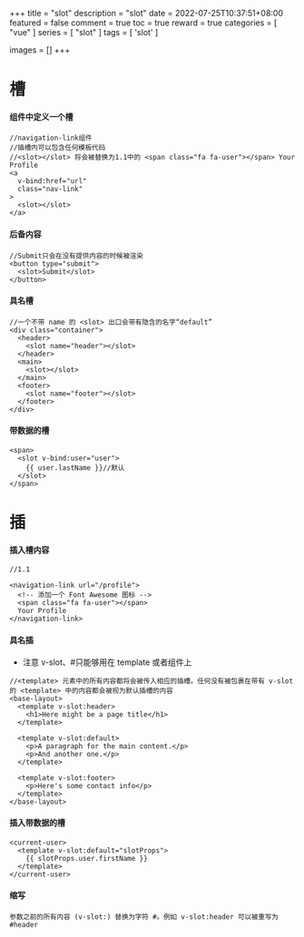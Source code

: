 +++
title = "slot"
description = "slot"
date = 2022-07-25T10:37:51+08:00
featured = false
comment = true
toc = true
reward = true
categories = [
  "vue"
]
series = [
  "slot"
]
tags = [
  'slot'
]

images = []
+++

<!--more-->

# 槽

#### 组件中定义一个槽

```
//navigation-link组件
//插槽内可以包含任何模板代码
//<slot></slot> 将会被替换为1.1中的 <span class="fa fa-user"></span> Your Profile
<a
  v-bind:href="url"
  class="nav-link"
>
  <slot></slot>
</a>

```

#### 后备内容

```
//Submit只会在没有提供内容的时候被渲染
<button type="submit">
  <slot>Submit</slot>
</button>
```

#### 具名槽

```
//一个不带 name 的 <slot> 出口会带有隐含的名字“default”
<div class="container">
  <header>
    <slot name="header"></slot>
  </header>
  <main>
    <slot></slot>
  </main>
  <footer>
    <slot name="footer"></slot>
  </footer>
</div>
```

#### 带数据的槽

```
<span>
  <slot v-bind:user="user">
    {{ user.lastName }}//默认
  </slot>
</span>
```

# 插

#### 插入槽内容

```
//1.1

<navigation-link url="/profile">
  <!-- 添加一个 Font Awesome 图标 -->
  <span class="fa fa-user"></span>
  Your Profile
</navigation-link>

```

#### 具名插

- 注意 v-slot、#只能够用在 template 或者组件上

```
//<template> 元素中的所有内容都将会被传入相应的插槽。任何没有被包裹在带有 v-slot 的 <template> 中的内容都会被视为默认插槽的内容
<base-layout>
  <template v-slot:header>
    <h1>Here might be a page title</h1>
  </template>

  <template v-slot:default>
    <p>A paragraph for the main content.</p>
    <p>And another one.</p>
  </template>

  <template v-slot:footer>
    <p>Here's some contact info</p>
  </template>
</base-layout>
```

#### 插入带数据的槽

```
<current-user>
  <template v-slot:default="slotProps">
    {{ slotProps.user.firstName }}
  </template>
</current-user>
```

#### 缩写

```
参数之前的所有内容 (v-slot:) 替换为字符 #。例如 v-slot:header 可以被重写为 #header
```
